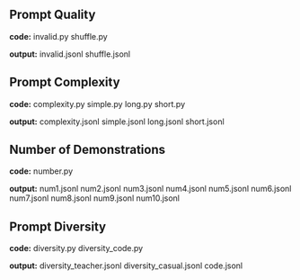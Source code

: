 ## Prompt Quality
**code:** invalid.py  shuffle.py

**output:** invalid.jsonl  shuffle.jsonl

## Prompt Complexity
**code:** complexity.py  simple.py  long.py  short.py

**output:** complexity.jsonl  simple.jsonl  long.jsonl  short.jsonl

## Number of Demonstrations
**code:** number.py

**output:** num1.jsonl num2.jsonl  num3.jsonl  num4.jsonl  num5.jsonl  num6.jsonl  num7.jsonl  num8.jsonl  num9.jsonl  num10.jsonl

## Prompt Diversity
**code:** diversity.py diversity_code.py

**output:** diversity_teacher.jsonl diversity_casual.jsonl   code.jsonl